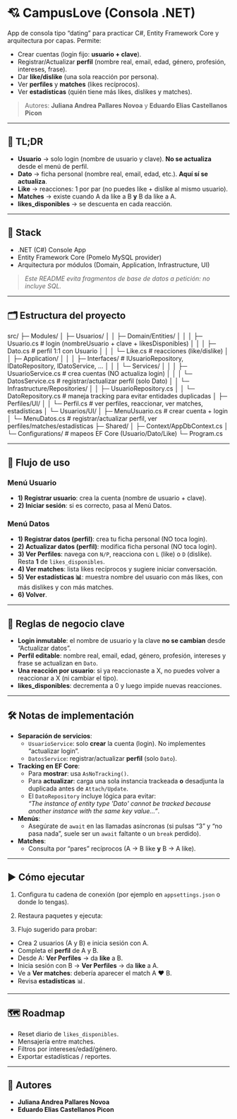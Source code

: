 # 💘 CampusLove (Consola .NET)

App de consola tipo “dating” para practicar C#, Entity Framework Core y arquitectura por capas. Permite:
- Crear cuentas (login fijo: **usuario + clave**).
- Registrar/Actualizar **perfil** (nombre real, email, edad, género, profesión, intereses, frase).
- Dar **like/dislike** (una sola reacción por persona).
- Ver **perfiles** y **matches** (likes recíprocos).
- Ver **estadísticas** (quién tiene más likes, dislikes y matches).

> Autores: **Juliana Andrea Pallares Novoa** y **Eduardo Elias Castellanos Picon**

---

## 🧠 TL;DR

- **Usuario** → solo login (nombre de usuario y clave). **No se actualiza** desde el menú de perfil.
- **Dato** → ficha personal (nombre real, email, edad, etc.). **Aquí sí se actualiza**.
- **Like** → reacciones: 1 por par (no puedes like + dislike al mismo usuario).
- **Matches** → existe cuando A da like a B **y** B da like a A.
- **likes_disponibles** → se descuenta en cada reacción.

---

## 🧱 Stack

- .NET (C#) Console App
- Entity Framework Core (Pomelo MySQL provider)
- Arquitectura por módulos (Domain, Application, Infrastructure, UI)

> *Este README evita fragmentos de base de datos a petición: no incluye SQL.*

---

## 🗂️ Estructura del proyecto

src/
├─ Modules/
│ ├─ Usuarios/
│ │ ├─ Domain/Entities/
│ │ │ ├─ Usuario.cs # login (nombreUsuario + clave + likesDisponibles)
│ │ │ ├─ Dato.cs # perfil 1:1 con Usuario
│ │ │ └─ Like.cs # reacciones (like/dislike)
│ │ ├─ Application/
│ │ │ ├─ Interfaces/ # IUsuarioRepository, IDatoRepository, IDatoService, ...
│ │ │ └─ Services/
│ │ │ ├─ UsuarioService.cs # crea cuentas (NO actualiza login)
│ │ │ └─ DatosService.cs # registrar/actualizar perfil (solo Dato)
│ │ └─ Infrastructure/Repositories/
│ │ ├─ UsuarioRepository.cs
│ │ └─ DatoRepository.cs # maneja tracking para evitar entidades duplicadas
│ ├─ Perfiles/UI/
│ │ └─ Perfil.cs # ver perfiles, reaccionar, ver matches, estadísticas
│ └─ Usuarios/UI/
│ ├─ MenuUsuario.cs # crear cuenta + login
│ └─ MenuDatos.cs # registrar/actualizar perfil, ver perfiles/matches/estadísticas
├─ Shared/
│ ├─ Context/AppDbContext.cs
│ └─ Configurations/ # mapeos EF Core (Usuario/Dato/Like)
└─ Program.cs


---

## 🧭 Flujo de uso

### Menú Usuario
- **1) Registrar usuario**: crea la cuenta (nombre de usuario + clave).
- **2) Iniciar sesión**: si es correcto, pasa al Menú Datos.

### Menú Datos
- **1) Registrar datos (perfil)**: crea tu ficha personal (NO toca login).
- **2) Actualizar datos (perfil)**: modifica ficha personal (NO toca login).
- **3) Ver Perfiles**: navega con `N/P`, reacciona con `L` (like) o `D` (dislike). Resta **1** de `likes_disponibles`.
- **4) Ver matches**: lista likes recíprocos y sugiere iniciar conversación.
- **5) Ver estadísticas 📊**: muestra nombre del usuario con más likes, con más dislikes y con más matches.
- **6) Volver**.

---

## 🔑 Reglas de negocio clave

- **Login inmutable**: el nombre de usuario y la clave **no se cambian** desde “Actualizar datos”.
- **Perfil editable**: nombre real, email, edad, género, profesión, intereses y frase se actualizan en `Dato`.
- **Una reacción por usuario**: si ya reaccionaste a X, no puedes volver a reaccionar a X (ni cambiar el tipo).
- **likes_disponibles**: decrementa a 0 y luego impide nuevas reacciones.

---

## 🛠️ Notas de implementación

- **Separación de servicios**:
  - `UsuarioService`: solo **crear** la cuenta (login). No implementes “actualizar login”.
  - `DatosService`: registrar/actualizar **perfil** (solo `Dato`).
- **Tracking en EF Core**:
  - Para **mostrar**: usa `AsNoTracking()`.
  - Para **actualizar**: carga una sola instancia trackeada **o** desadjunta la duplicada antes de `Attach/Update`.
  - El `DatoRepository` incluye lógica para evitar:  
    *“The instance of entity type 'Dato' cannot be tracked because another instance with the same key value…”*.
- **Menús**:
  - Asegúrate de `await` en las llamadas asíncronas (si pulsas “3” y “no pasa nada”, suele ser un `await` faltante o un `break` perdido).
- **Matches**:
  - Consulta por “pares” recíprocos (A → B like **y** B → A like).

---

## ▶️ Cómo ejecutar

1. Configura tu cadena de conexión (por ejemplo en `appsettings.json` o donde lo tengas).
2. Restaura paquetes y ejecuta:

3. Flujo sugerido para probar:
- Crea 2 usuarios (A y B) e inicia sesión con A.
- Completa el **perfil** de A y B.
- Desde A: **Ver Perfiles** → da **like** a B.
- Inicia sesión con B → **Ver Perfiles** → da **like** a A.
- Ve a **Ver matches**: debería aparecer el match A ❤ B.
- Revisa **estadísticas** 📊.


---

## 🗺️ Roadmap

- Reset diario de `likes_disponibles`.
- Mensajería entre matches.
- Filtros por intereses/edad/género.
- Exportar estadísticas / reportes.

---

## 👥 Autores

- **Juliana Andrea Pallares Novoa**  
- **Eduardo Elias Castellanos Picon**

